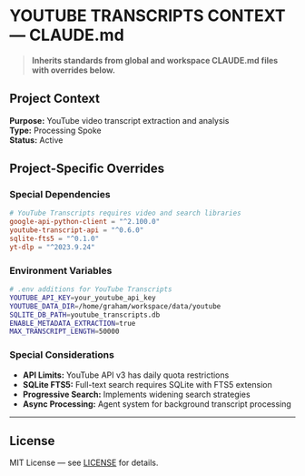 # YOUTUBE TRANSCRIPTS CONTEXT — CLAUDE.md

> **Inherits standards from global and workspace CLAUDE.md files with overrides below.**

## Project Context
**Purpose:** YouTube video transcript extraction and analysis  
**Type:** Processing Spoke  
**Status:** Active

## Project-Specific Overrides

### Special Dependencies
```toml
# YouTube Transcripts requires video and search libraries
google-api-python-client = "^2.100.0"
youtube-transcript-api = "^0.6.0"
sqlite-fts5 = "^0.1.0"
yt-dlp = "^2023.9.24"
```

### Environment Variables
```bash
# .env additions for YouTube Transcripts
YOUTUBE_API_KEY=your_youtube_api_key
YOUTUBE_DATA_DIR=/home/graham/workspace/data/youtube
SQLITE_DB_PATH=youtube_transcripts.db
ENABLE_METADATA_EXTRACTION=true
MAX_TRANSCRIPT_LENGTH=50000
```

### Special Considerations
- **API Limits:** YouTube API v3 has daily quota restrictions
- **SQLite FTS5:** Full-text search requires SQLite with FTS5 extension
- **Progressive Search:** Implements widening search strategies
- **Async Processing:** Agent system for background transcript processing

---

## License

MIT License — see [LICENSE](LICENSE) for details.